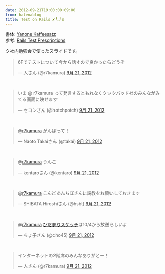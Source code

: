 ```yaml
---
date: 2012-09-21T19:00:00+09:00
from: hatenablog
title: Test on Rails ✘╹◡╹✘
---
```


<p><script async class="speakerdeck-embed" data-id="5059b685e4ce5c0002043a51" data-ratio="1.3333333333333333" src="//speakerdeck.com/assets/embed.js"></script></p><p>書体: <a href="http://www.yanone.de/typedesign/kaffeesatz/">Yanone Kaffeesatz</a><br />
参考: <a href="http://pragprog.com/book/nrtest/rails-test-prescriptions">Rails Test Prescriptions</a></p><p>ク社内勉強会で使ったスライドです。</p><p><blockquote class="twitter-tweet" lang="ja"><p>6Fでテストについて今から話すので良かったらどうぞ</p>&mdash; 人さん (@r7kamura) <a href="https://twitter.com/r7kamura/status/249072172914573312" data-datetime="2012-09-21T09:06:48+00:00">9月 21, 2012</a></blockquote><script src="//platform.twitter.com/widgets.js" charset="utf-8"></script><br />
<blockquote class="twitter-tweet" lang="ja"><p>いま @ r7kamura って発言するともれなくクックパッド社のみんながみてる画面に映せます</p>&mdash; セコンさん (@hotchpotch) <a href="https://twitter.com/hotchpotch/status/249082371201175552" data-datetime="2012-09-21T09:47:19+00:00">9月 21, 2012</a></blockquote><script src="//platform.twitter.com/widgets.js" charset="utf-8"></script><br />
<blockquote class="twitter-tweet" lang="ja"><p>@<a href="https://twitter.com/r7kamura">r7kamura</a> がんばって！</p>&mdash; Naoto Takaiさん (@takai) <a href="https://twitter.com/takai/status/249082035300347904" data-datetime="2012-09-21T09:45:59+00:00">9月 21, 2012</a></blockquote><script src="//platform.twitter.com/widgets.js" charset="utf-8"></script><br />
<blockquote class="twitter-tweet" lang="ja"><p>@<a href="https://twitter.com/r7kamura">r7kamura</a> うんこ</p>&mdash; kentaroさん (@kentaro) <a href="https://twitter.com/kentaro/status/249082972786003968" data-datetime="2012-09-21T09:49:43+00:00">9月 21, 2012</a></blockquote><script src="//platform.twitter.com/widgets.js" charset="utf-8"></script><br />
<blockquote class="twitter-tweet" lang="ja"><p>@<a href="https://twitter.com/r7kamura">r7kamura</a> こんどあんちぽさんに説教をお願いしておきます</p>&mdash; SHIBATA Hiroshiさん (@hsbt) <a href="https://twitter.com/hsbt/status/249083289778929664" data-datetime="2012-09-21T09:50:58+00:00">9月 21, 2012</a></blockquote><script src="//platform.twitter.com/widgets.js" charset="utf-8"></script><br />
<blockquote class="twitter-tweet" lang="ja"><p>@<a href="https://twitter.com/r7kamura">r7kamura</a> <a class="keyword" href="http://d.hatena.ne.jp/keyword/%A4%D2%A4%C0%A4%DE%A4%EA%A5%B9%A5%B1%A5%C3%A5%C1">ひだまりスケッチ</a>は10/4から放送らしいよ</p>&mdash; ちょ子さん (@cho45) <a href="https://twitter.com/cho45/status/249083223257255936" data-datetime="2012-09-21T09:50:42+00:00">9月 21, 2012</a></blockquote><script src="//platform.twitter.com/widgets.js" charset="utf-8"></script><br />
<blockquote class="twitter-tweet" lang="ja"><p>インターネットの2階席のみんなありがとー！</p>&mdash; 人さん (@r7kamura) <a href="https://twitter.com/r7kamura/status/249084486065729536" data-datetime="2012-09-21T09:55:43+00:00">9月 21, 2012</a></blockquote><script src="//platform.twitter.com/widgets.js" charset="utf-8"></script></p>

